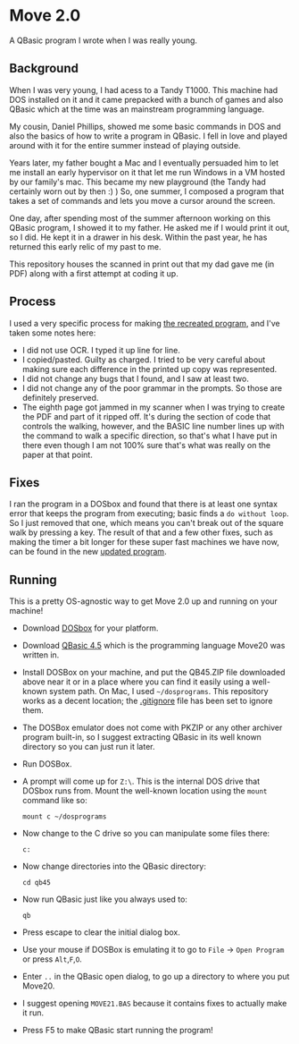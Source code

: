 # Move 2.0
A QBasic program I wrote when I was really young.

## Background

When I was very young, I had acess to a Tandy T1000.  This machine had DOS
installed on it and it came prepacked with a bunch of games and also QBasic
which at the time was an mainstream programming language.

My cousin, Daniel Phillips, showed me some basic commands in DOS and also
the basics of how to write a program in QBasic.  I fell in love and played
around with it for the entire summer instead of playing outside.

Years later, my father bought a Mac and I eventually persuaded him to let
me install an early hypervisor on it that let me run Windows in a VM hosted
by our family's mac.  This became my new playground (the Tandy had certainly
worn out by then :) ) So, one summer, I composed a program that takes a set
of commands and lets you move a cursor around the screen.

One day, after spending most of the summer afternoon working on this QBasic
program, I showed it to my father.  He asked me if I would print it out, so
I did.  He kept it in a drawer in his desk.  Within the past year, he has
returned this early relic of my past to me.

This repository houses the scanned in print out that my dad gave me (in PDF)
along with a first attempt at coding it up.

## Process

I used a very specific process for making [the recreated program](move20.bas),
and I've taken some notes here:

 - I did not use OCR. I typed it up line for line.
 - I copied/pasted. Guilty as charged. I tried to be very careful about making
   sure each difference in the printed up copy was represented.
 - I did not change any bugs that I found, and I saw at least two.
 - I did not change any of the poor grammar in the prompts.  So those are
   definitely preserved.
 - The eighth page got jammed in my scanner when I was trying to create the PDF
   and part of it ripped off. It's during the section of code that controls the
   walking, however, and the BASIC line number lines up with the command to walk
   a specific direction, so that's what I have put in there even though I am not
   100% sure that's what was really on the paper at that point.

## Fixes

I ran the program in a DOSbox and found that there is at least one syntax error
that keeps the program from executing; basic finds a `do without loop`.  So
I just removed that one, which means you can't break out of the square walk
by pressing a key.  The result of that and a few other fixes, such as making
the timer a bit longer for these super fast machines we have now, can be found
in the new [updated program](move21.bas).

## Running

This is a pretty OS-agnostic way to get Move 2.0 up and running on your machine!

 - Download [DOSbox](http://www.dosbox.com/download.php?main=1) for your
   platform.
 - Download [QBasic 4.5](http://www.qbasic.net/en/top-ten-downloads/) which
   is the programming language Move20 was written in.
 - Install DOSBox on your machine, and put the QB45.ZIP file downloaded above
   near it or in a place where you can find it easily using a well-known
   system path. On Mac, I used `~/dosprograms`. This repository works as a
   decent location; the [.gitignore](.gitignore) file has been set to ignore them.
 - The DOSBox emulator does not come with PKZIP or any other archiver program
   built-in, so I suggest extracting QBasic in its well known directory so you
   can just run it later.
 - Run DOSBox.
 - A prompt will come up for `Z:\`. This is the internal DOS drive that DOSbox
   runs from. Mount the well-known location using the `mount` command like so:

   `mount c ~/dosprograms`
 - Now change to the C drive so you can manipulate some files there:

   `c:`
 - Now change directories into the QBasic directory:

   `cd qb45`
 - Now run QBasic just like you always used to:

   `qb`

 - Press escape to clear the initial dialog box.
 - Use your mouse if DOSBox is emulating it to go to `File` ->
   `Open Program` or press `Alt`,`F`,`O`.
 - Enter `..` in the QBasic open dialog, to go up a directory
   to where you put Move20.
 - I suggest opening `MOVE21.BAS` because it contains fixes to
   actually make it run.
 - Press F5 to make QBasic start running the program!

